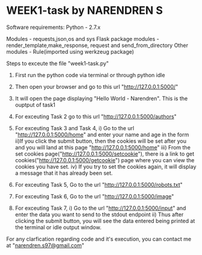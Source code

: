 # WEEK1-task by NARENDREN S

Software requirements:
Python - 2.7.x 

Modules - requests,json,os and sys
Flask package modules - render_template,make_response, request and send_from_directory
Other modules - Rule(imported using werkzeug package)


Steps to exceute the file "week1-task.py"
1. First run the python code via terminal or through python idle
2. Then open your browser and go to this url "http://127.0.0.1:5000/" 
3. It will open the page displaying "Hello World - Narendren". This is the ouptput of task1
4. For exceuting Task 2 go to this url "http://127.0.0.1:5000/authors"
5. For exceuting Task 3 and Task 4,
	i) Go to the url "http://127.0.0.1:5000/home" and enter your name and age in the form 
	ii)If you click the submit button, then the cookies will be set after you and you will land at this page "http://127.0.0.1:5000/home"
	iii) From the set cookies page("http://127.0.0.1:5000/setcookie"), there is a link to get cookies("http://127.0.0.1:5000/getcookie") page where you can view the cookies you have set.
	iv) If you try to set the cookies again, it will display a message that it has already been set.

6. For exceuting Task 5, Go to the url "http://127.0.0.1:5000/robots.txt"
7. For exceuting Task 6, Go to the url "http://127.0.0.1:5000/image"
8. For exceuting Task 7,
	i) Go to the url "http://127.0.0.1:5000/input" and enter the data you want to send to the stdout endpoint
	ii) Thus after clicking the submit button, you will see the data entered being printed at the terminal or idle output window.

	
For any clarfication regarding code and it's execution, you can contact me at "narendren.s97@gmail.com"	